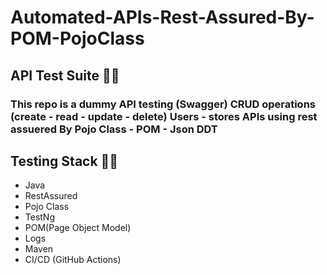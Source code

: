 # Automated-APIs-Rest-Assured-By-POM-PojoClass
 <h2> API Test Suite 🚀🚀 </h2>

<h3>This repo is a dummy API testing (Swagger) CRUD operations (create - read - update - delete) Users - stores APIs using rest assuered By Pojo Class - POM - Json DDT</h3>

<h2> Testing Stack 🚀🚀 </h2>

- Java
- RestAssured
- Pojo Class
- TestNg
- POM(Page Object Model)
- Logs
- Maven
- CI/CD (GitHub Actions)




